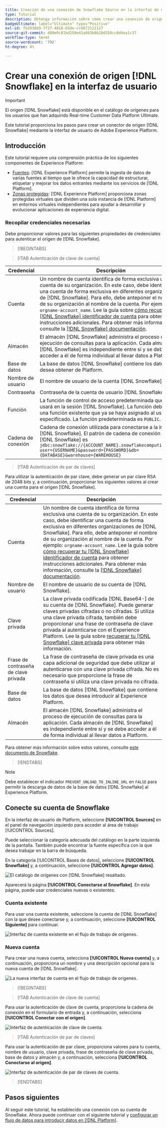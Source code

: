 ```yaml
---
title: Creación de una conexión de Snowflake Source en la interfaz de usuario
type: Tutorial
description: Obtenga información sobre cómo crear una conexión de origen de Snowflake mediante la interfaz de usuario de Adobe Experience Platform.
badgeUltimate: label="Ultimate" type="Positive"
exl-id: fb2038b9-7f27-4818-b5de-cc8072122127
source-git-commit: d89e0c81bd250e41a863b8b28d358cc6ddea1c37
workflow-type: tm+mt
source-wordcount: '792'
ht-degree: 4%

---
```


# Crear una conexión de origen [!DNL Snowflake] en la interfaz de usuario

>[!IMPORTANT]
>
>El origen [!DNL Snowflake] está disponible en el catálogo de orígenes para los usuarios que han adquirido Real-time Customer Data Platform Ultimate.

Este tutorial proporciona los pasos para crear un conector de origen [!DNL Snowflake] mediante la interfaz de usuario de Adobe Experience Platform.

## Introducción

Este tutorial requiere una comprensión práctica de los siguientes componentes de Experience Platform:

* [Fuentes](../../../../home.md): [!DNL Experience Platform] permite la ingesta de datos de varias fuentes al tiempo que le ofrece la capacidad de estructurar, etiquetar y mejorar los datos entrantes mediante los servicios de [!DNL Platform].
* [Zonas protegidas](../../../../../sandboxes/home.md): [!DNL Experience Platform] proporciona zonas protegidas virtuales que dividen una sola instancia de [!DNL Platform] en entornos virtuales independientes para ayudar a desarrollar y evolucionar aplicaciones de experiencia digital.

### Recopilar credenciales necesarias

Debe proporcionar valores para las siguientes propiedades de credenciales para autenticar el origen de [!DNL Snowflake].

>[!BEGINTABS]

>[!TAB Autenticación de clave de cuenta]

| Credencial | Descripción |
| ---------- | ----------- |
| Cuenta | Un nombre de cuenta identifica de forma exclusiva una cuenta de su organización. En este caso, debe identificar una cuenta de forma exclusiva en diferentes organizaciones de [!DNL Snowflake]. Para ello, debe anteponer el nombre de su organización al nombre de la cuenta. Por ejemplo: `orgname-account_name`. Lee la guía sobre [cómo recuperar tu [!DNL Snowflake] identificador de cuenta](../../../../connectors/databases/snowflake.md#retrieve-your-account-identifier) para obtener instrucciones adicionales. Para obtener más información, consulte la [[!DNL Snowflake] documentación](https://docs.snowflake.com/en/user-guide/admin-account-identifier#format-1-preferred-account-name-in-your-organization). |
| Almacén | El almacén [!DNL Snowflake] administra el proceso de ejecución de consultas para la aplicación. Cada almacén de [!DNL Snowflake] es independiente entre sí y se debe acceder a él de forma individual al llevar datos a Platform. |
| Base de datos | La base de datos [!DNL Snowflake] contiene los datos que desea obtener de Platform. |
| Nombre de usuario | El nombre de usuario de la cuenta [!DNL Snowflake]. |
| Contraseña | Contraseña de la cuenta de usuario [!DNL Snowflake]. |
| Función | La función de control de acceso predeterminada que se usará en la sesión [!DNL Snowflake]. La función debe ser una función existente que ya se haya asignado al usuario especificado. La función predeterminada es `PUBLIC`. |
| Cadena de conexión | Cadena de conexión utilizada para conectarse a la instancia [!DNL Snowflake]. El patrón de cadena de conexión de [!DNL Snowflake] es `jdbc:snowflake://{ACCOUNT_NAME}.snowflakecomputing.com/?user={USERNAME}&password={PASSWORD}&db={DATABASE}&warehouse={WAREHOUSE}` |

>[!TAB Autenticación de par de claves]

Para utilizar la autenticación de par clave, debe generar un par clave RSA de 2048 bits y, a continuación, proporcionar los siguientes valores al crear una cuenta para el origen [!DNL Snowflake].

| Credencial | Descripción |
| --- | --- |
| Cuenta | Un nombre de cuenta identifica de forma exclusiva una cuenta de su organización. En este caso, debe identificar una cuenta de forma exclusiva en diferentes organizaciones de [!DNL Snowflake]. Para ello, debe anteponer el nombre de su organización al nombre de la cuenta. Por ejemplo: `orgname-account_name`. Lee la guía sobre [cómo recuperar tu [!DNL Snowflake] identificador de cuenta](../../../../connectors/databases/snowflake.md#retrieve-your-account-identifier) para obtener instrucciones adicionales. Para obtener más información, consulte la [[!DNL Snowflake] documentación](https://docs.snowflake.com/en/user-guide/admin-account-identifier#format-1-preferred-account-name-in-your-organization). |
| Nombre de usuario | El nombre de usuario de su cuenta de [!DNL Snowflake]. |
| Clave privada | La clave privada codificada [!DNL Base64-] de su cuenta de [!DNL Snowflake]. Puede generar claves privadas cifradas o no cifradas. Si utiliza una clave privada cifrada, también debe proporcionar una frase de contraseña de clave privada al autenticarse con el Experience Platform. Lee la guía sobre [recuperar tu [!DNL Snowflake] clave privada](../../../../connectors/databases/snowflake.md) para obtener más información. |
| Frase de contraseña de clave privada | La frase de contraseña de clave privada es una capa adicional de seguridad que debe utilizar al autenticarse con una clave privada cifrada. No es necesario que proporcione la frase de contraseña si utiliza una clave privada no cifrada. |
| Base de datos | La base de datos [!DNL Snowflake] que contiene los datos que desea introducir al Experience Platform. |
| Almacén | El almacén [!DNL Snowflake] administra el proceso de ejecución de consultas para la aplicación. Cada almacén de [!DNL Snowflake] es independiente entre sí y se debe acceder a él de forma individual al llevar datos a Platform. |

Para obtener más información sobre estos valores, consulte [este documento de Snowflake](https://docs.snowflake.com/en/user-guide/key-pair-auth.html).

>[!ENDTABS]

>[!NOTE]
>
>Debe establecer el indicador `PREVENT_UNLOAD_TO_INLINE_URL` en `FALSE` para permitir la descarga de datos de la base de datos [!DNL Snowflake] al Experience Platform.

## Conecte su cuenta de Snowflake

En la interfaz de usuario de Platform, seleccione **[!UICONTROL Sources]** en el panel de navegación izquierdo para acceder al área de trabajo [!UICONTROL Sources].

Puede seleccionar la categoría adecuada del catálogo en la parte izquierda de la pantalla. También puede encontrar la fuente específica con la que desea trabajar en la barra de búsqueda.

En la categoría [!UICONTROL Bases de datos], seleccione **[!UICONTROL Snowflake]** y, a continuación, seleccione **[!UICONTROL Agregar datos]**.

![El catálogo de orígenes con [!DNL Snowflake] resaltado.](../../../../images/tutorials/create/snowflake/catalog.png)

Aparecerá la página **[!UICONTROL Conectarse al Snowflake]**. En esta página, puede usar credenciales nuevas o existentes.

### Cuenta existente

Para usar una cuenta existente, seleccione la cuenta de [!DNL Snowflake] con la que desee conectarse y, a continuación, seleccione **[!UICONTROL Siguiente]** para continuar.

![Interfaz de cuenta existente en el flujo de trabajo de orígenes.](../../../../images/tutorials/create/snowflake/existing.png)

### Nueva cuenta

Para crear una nueva cuenta, selecciona **[!UICONTROL Nueva cuenta]** y, a continuación, proporciona un nombre y una descripción opcional para la nueva cuenta de [!DNL Snowflake].

![La nueva interfaz de cuenta en el flujo de trabajo de orígenes.](../../../../images/tutorials/create/snowflake/new.png)

>[!BEGINTABS]

>[!TAB Autenticación de clave de cuenta]

Para usar la autenticación de clave de cuenta, proporciona la cadena de conexión en el formulario de entrada y, a continuación, selecciona **[!UICONTROL Conectar con el origen]**.

![Interfaz de autenticación de clave de cuenta.](../../../../images/tutorials/create/snowflake/connection-string.png)

>[!TAB Autenticación de par de claves]

Para usar la autenticación de par clave, proporciona valores para tu cuenta, nombre de usuario, clave privada, frase de contraseña de clave privada, base de datos y almacén y, a continuación, selecciona **[!UICONTROL Conectarse al origen]**.

![Interfaz de autenticación de par de claves de cuenta.](../../../../images/tutorials/create/snowflake/key-pair.png)

>[!ENDTABS]

## Pasos siguientes

Al seguir este tutorial, ha establecido una conexión con su cuenta de Snowflake. Ahora puede continuar con el siguiente tutorial y [configurar un flujo de datos para introducir datos en [!DNL Platform]](../../dataflow/databases.md).
